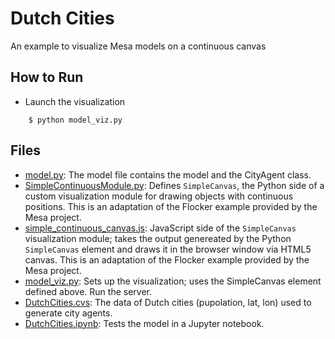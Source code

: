 # Dutch Cities

An example to visualize Mesa models on a continuous canvas 

## How to Run

* Launch the visualization
```
    $ python model_viz.py
```


## Files

* [model.py](model.py): The model file contains the model and the CityAgent class. 
* [SimpleContinuousModule.py](SimpleContinuousModule.py): Defines ``SimpleCanvas``, the Python side of a custom visualization module for drawing objects with continuous positions. This is an adaptation of the Flocker example provided by the Mesa project.
* [simple_continuous_canvas.js](simple_continuous_canvas.js): JavaScript side of the ``SimpleCanvas`` visualization module; takes the output genereated by the Python ``SimpleCanvas`` element and draws it in the browser window via HTML5 canvas. This is an adaptation of the Flocker example provided by the Mesa project.
* [model_viz.py](model_viz.py): Sets up the visualization; uses the SimpleCanvas element defined above. Run the server.
* [DutchCities.cvs](DutchCities.cvs): The data of Dutch cities (pupolation, lat, lon) used to generate city agents. 
* [DutchCities.ipynb](DutchCities.ipynb): Tests the model in a Jupyter notebook.


